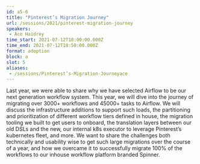 ```yaml
---
id: a5-6
title: "Pinterest’s Migration Journey"
url: /sessions/2021/pinterest-migration-journey
speakers:
 - Ace Haidrey
time_start: 2021-07-12T18:00:00.000Z
time_end: 2021-07-12T18:50:00.000Z
format: adoption
block: a
slot: 5
aliases:
 - /sessions/Pinterest’s-Migration-Journeyace
---
```


Last year, we were able to share why we have selected Airflow to be our next generation workflow system. This year, we will dive into the journey of migrating over 3000+ workflows and 45000+ tasks to Airflow. We will discuss the infrastructure additions to support such loads, the partitioning and prioritization of different workflow tiers defined in house, the migration tooling we built to get users to onboard, the translation layers between our old DSLs and the new, our internal k8s executor to leverage Pinterest’s kubernetes fleet, and more. We want to share the challenges both technically and usability wise to get such large migrations over the course of a year, and how we overcame it to successfully migrate 100% of the workflows to our inhouse workflow platform branded Spinner.